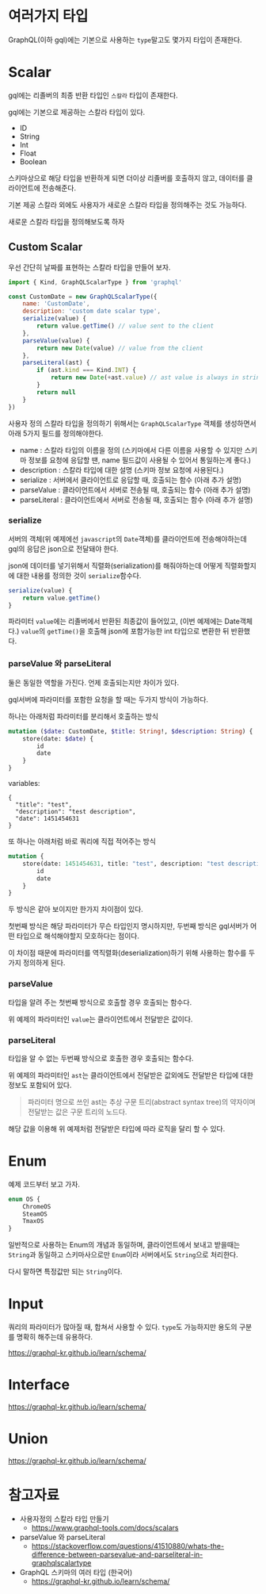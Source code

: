 # 여러가지 타입
GraphQL(이하 gql)에는 기본으로 사용하는 `type`말고도 몇가지 타입이 존재한다.

# Scalar
gql에는 리졸버의 최종 반환 타입인 `스칼라` 타입이 존재한다.

gql에는 기본으로 제공하는 스칼라 타입이 있다.

- ID
- String
- Int
- Float
- Boolean

스키마상으로 해당 타입을 반환하게 되면 더이상 리졸버를 호출하지 않고, 데이터를 클라이언트에 전송해준다.

기본 제공 스칼라 외에도 사용자가 새로운 스칼라 타입을 정의해주는 것도 가능하다.

새로운 스칼라 타입을 정의해보도록 하자

## Custom Scalar

우선 간단히 날짜를 표현하는 스칼라 타입을 만들어 보자.

```javascript
import { Kind, GraphQLScalarType } from 'graphql'

const CustomDate = new GraphQLScalarType({
    name: 'CustomDate',
    description: 'custom date scalar type',
    serialize(value) {
        return value.getTime() // value sent to the client
    },
    parseValue(value) {
        return new Date(value) // value from the client
    },
    parseLiteral(ast) {
        if (ast.kind === Kind.INT) {
            return new Date(+ast.value) // ast value is always in string format
        }
        return null
    }
})
```
사용자 정의 스칼라 타입을 정의하기 위해서는 `GraphQLScalarType` 객체를 생성하면서 아래 5가지 필드를 정의해야한다.

- name : 스칼라 타입의 이름을 정의 (스키마에서 다른 이름을 사용할 수 있지만 스키마 정보를 요청에 응답할 땐, name 필드값이 사용될 수 있어서 통일하는게 좋다.)
- description : 스칼라 타입에 대한 설명 (스키마 정보 요청에 사용된다.)
- serialize : 서버에서 클라이언트로 응답할 때, 호출되는 함수 (아래 추가 설명)
- parseValue : 클라이언트에서 서버로 전송될 때, 호출되는 함수 (아래 추가 설명)
- parseLiteral : 클라이언트에서 서버로 전송될 때, 호출되는 함수 (아래 추가 설명)

### serialize
서버의 객체(위 예제에선 `javascript`의 `Date`객체)를 클라이언트에 전송해야하는데 gql의 응답은 json으로 전달돼야 한다.

json에 데이터를 넣기위해서 직렬화(serialization)를 해줘야하는데 어떻게 직렬화할지에 대한 내용를 정의한 것이 `serialize`함수다.

```javascript
serialize(value) {
    return value.getTime()
}
```

파라미터 `value`에는 리졸버에서 반환된 최종값이 들어있고, (이번 예제에는 Date객체다.) `value`의 `getTime()`을 호출해 json에 포함가능한 int 타입으로 변환한 뒤 반환했다.

### parseValue 와 parseLiteral
둘은 동일한 역할을 가진다. 언제 호출되는지만 차이가 있다.

gql서버에 파라미터를 포함한 요청을 할 때는 두가지 방식이 가능하다.

하나는 아래처럼 파라미터를 분리해서 호출하는 방식
```graphql
mutation ($date: CustomDate, $title: String!, $description: String) {
    store(date: $date) {
        id
        date
    }
}
```
variables:
```
{
  "title": "test",
  "description": "test description",
  "date": 1451454631
}
```
또 하나는 아래처럼 바로 쿼리에 직접 적어주는 방식
```graphql
mutation {
    store(date: 1451454631, title: "test", description: "test description") {
        id
        date
    }
}
```

두 방식은 같아 보이지만 한가지 차이점이 있다.

첫번째 방식은 해당 파라미터가 무슨 타입인지 명시하지만, 두번째 방식은 gql서버가 어떤 타입으로 해석해야할지 모호하다는 점이다.

이 차이점 때문에 파라미터를 역직렬화(deserialization)하기 위해 사용하는 함수를 두가지 정의하게 된다.

### parseValue
타입을 알려 주는 첫번째 방식으로 호출할 경우 호출되는 함수다.

위 예제의 파라미터인 `value`는 클라이언트에서 전달받은 값이다.

### parseLiteral
타입을 알 수 없는 두번째 방식으로 호출한 경우 호출되는 함수다.

위 예제의 파라미터인 `ast`는 클라이언트에서 전달받은 값외에도 전달받은 타입에 대한 정보도 포함되어 있다.

> 파라미터 명으로 쓰인 ast는 추상 구문 트리(abstract syntax tree)의 약자이며 전달받는 값은 구문 트리의 노드다.

해당 값을 이용해 위 예제처럼 전달받은 타입에 따라 로직을 달리 할 수 있다.

# Enum
예제 코드부터 보고 가자.
```graphql
enum OS {
    ChromeOS
    SteamOS
    TmaxOS
}
```
일반적으로 사용하는 Enum의 개념과 동일하며, 클라이언트에서 보내고 받을때는 `String`과 동일하고 스키마사으로만 `Enum`이라 서버에서도 `String`으로 처리한다.

다시 말하면 특정값만 되는 `String`이다.

# Input
쿼리의 파라미터가 많아질 때, 합쳐서 사용할 수 있다. `type`도 가능하지만 용도의 구분를 명확히 해주는데 유용하다.

https://graphql-kr.github.io/learn/schema/

# Interface
https://graphql-kr.github.io/learn/schema/

# Union
https://graphql-kr.github.io/learn/schema/

# 참고자료
- 사용자정의 스칼라 타입 만들기
    - https://www.graphql-tools.com/docs/scalars
- parseValue 와 parseLiteral
    - https://stackoverflow.com/questions/41510880/whats-the-difference-between-parsevalue-and-parseliteral-in-graphqlscalartype
- GraphQL 스키마의 여러 타입 (한국어)
    - https://graphql-kr.github.io/learn/schema/
